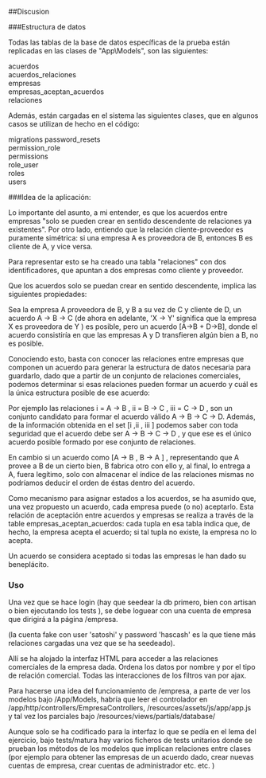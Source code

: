 ##Discusion

###Estructura de datos

Todas las tablas de la base de datos específicas de la prueba están replicadas en las
clases de "App\Models", son las siguientes:

acuerdos                  
acuerdos_relaciones       
empresas                  
empresas_aceptan_acuerdos                
relaciones   

Además, están cargadas en el sistema las siguientes clases, que en algunos casos
se utilizan de hecho en el código:

migrations
password_resets           
permission_role           
permissions                
role_user                 
roles                     
users  


###Idea de la aplicación:

Lo importante del asunto, a mi entender, es que los acuerdos entre empresas
"solo se pueden crear en sentido descendente de relaciones ya existentes". Por otro lado,
entiendo que la relación cliente-proveedor es puramente simétrica: si una empresa A es proveedora de B,
entonces B es cliente de A, y vice versa.

Para representar esto se ha creado una tabla "relaciones" con dos identificadores, que apuntan a dos
empresas como cliente y proveedor.

Que los acuerdos solo se puedan crear en sentido descendente, implica las siguientes propiedades:

Sea la empresa A proveedora de B, y B a su vez de C y cliente de D,
un acuerdo A -> B -> C (de ahora en adelante, 'X -> Y' significa que la empresa X es
proveedora de Y ) es posible, pero un acuerdo [A->B + D->B], donde el acuerdo
consistiría en que las empresas A y D transfieren algún bien a B, no es posible.

Conociendo esto, basta con conocer las relaciones entre empresas que componen un acuerdo
para generar la estructura de datos necesaria para guardarlo,
dado que a partir de un conjunto de relaciones comerciales, podemos determinar si esas
relaciones pueden formar un acuerdo y cuál es la única estructura posible de ese acuerdo:

Por ejemplo las relaciones i = A -> B , ii = B -> C , iii = C -> D , son un conjunto candidato
para formar el acuerdo válido A -> B -> C -> D. Además, de la información obtenida
en el set [i ,ii , iii  ] podemos saber con toda seguridad que el acuerdo debe ser
A -> B -> C -> D , y que ese es el único acuerdo posible formado por ese conjunto de relaciones.

En cambio si un acuerdo como [A -> B , B -> A ] , representando que A provee a B de un cierto bien, B fabrica otro con ello y, al final, lo entrega a A,
fuera legítimo, solo con almacenar el índice de las relaciones mismas no podríamos deducir el orden de éstas dentro del acuerdo.



Como mecanismo para asignar estados a los acuerdos, se ha asumido que, una vez propuesto un acuerdo,
cada empresa puede (o no) aceptarlo. Esta relación de aceptación entre acuerdos y empresas se realiza
a través de la table empresas_aceptan_acuerdos: cada tupla en esa tabla indica que, de hecho, la empresa acepta
el acuerdo; si tal tupla no existe, la empresa no lo acepta.

Un acuerdo se considera aceptado si todas las empresas le han dado su beneplácito.


### Uso

Una vez que se hace login (hay que seedear la db primero, bien con artisan o bien ejecutando los tests ),
se debe loguear con una cuenta de empresa que dirigirá a la página /empresa.

(la cuenta fake con user 'satoshi' y password 'hascash' es la que tiene más relaciones cargadas una vez que se ha seedeado).

Allí se ha alojado
la interfaz HTML para acceder a las relaciones comerciales de la empresa dada. Ordena los datos por nombre
y por el tipo de relación comercial. Todas las interacciones de los filtros van por ajax.

Para hacerse una idea del funcionamiento de /empresa, a parte de ver los modelos bajo /App/Models,
habría que leer el controlador en /app/http/controllers/EmpresaControllers,  /resources/assets/js/app/app.js  
y tal vez los parciales bajo /resources/views/partials/database/

Aunque solo se ha codificado para la interfaz lo que se pedía en el lema del ejercicio, bajo tests/matura hay
varios ficheros de tests unitarios donde se prueban los métodos de los modelos que implican relaciones entre clases
(por ejemplo para obtener las empresas de un acuerdo dado, crear nuevas cuentas de empresa, crear cuentas de administrador
etc. etc. )
